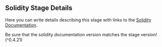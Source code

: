 ## Solidity Stage Details

Here you can write details describing this stage with links to the [Solidity Documentation](https://solidity.readthedocs.io/en/v0.4.25/installing-solidity.html).

Be sure that the solidity documentation version matches the stage version! (^0.4.21)

